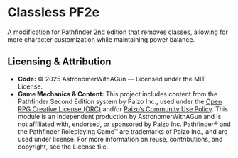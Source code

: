 # Classless PF2e
A modification for Pathfinder 2nd edition that removes classes, allowing for more character customization while maintaining power balance.

## Licensing & Attribution
- **Code:** © 2025 AstronomerWithAGun — Licensed under the MIT License.
- **Game Mechanics & Content:** This project includes content from the Pathfinder Second Edition system by Paizo Inc., used under the [Open RPG Creative License (ORC)](https://paizo.com/communityuse) and/or [Paizo’s Community Use Policy](https://paizo.com/communityuse).
This module is an independent production by AstronomerWithAGun and is not affiliated with, endorsed, or sponsored by Paizo Inc. Pathfinder® and the Pathfinder Roleplaying Game™ are trademarks of Paizo Inc., and are used under license.
For more information on reuse, contributions, and copyright, see the License file.
